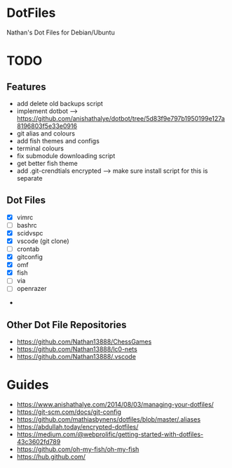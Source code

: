 # DotFiles

Nathan's Dot Files for Debian/Ubuntu

# TODO

## Features
- add delete old backups script
- implement dotbot --> https://github.com/anishathalye/dotbot/tree/5d83f9e797b1950199e127a8196803f5e33e0916
- git alias and colours
- add fish themes and configs
- terminal colours
- fix submodule downloading script
- get better fish theme
- add .git-crendtials encrypted --> make sure install script for this is separate


## Dot Files
- [x] vimrc
- [ ] bashrc
- [x] scidvspc
- [x] vscode (git clone)
- [ ] crontab
- [x] gitconfig
- [x] omf
- [x] fish
- [ ] via
- [ ] openrazer
- 

## Other Dot File Repositories
- https://github.com/Nathan13888/ChessGames
- https://github.com/Nathan13888/lc0-nets
- https://github.com/Nathan13888/.vscode

# Guides
- https://www.anishathalye.com/2014/08/03/managing-your-dotfiles/
- https://git-scm.com/docs/git-config
- https://github.com/mathiasbynens/dotfiles/blob/master/.aliases
- https://abdullah.today/encrypted-dotfiles/
- https://medium.com/@webprolific/getting-started-with-dotfiles-43c3602fd789
- https://github.com/oh-my-fish/oh-my-fish
- https://hub.github.com/




